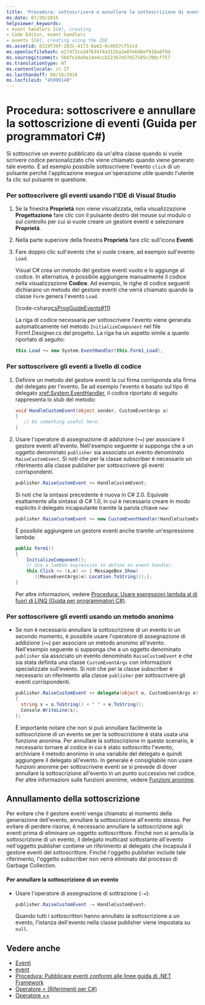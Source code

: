 ```yaml
---
title: 'Procedura: sottoscrivere e annullare la sottoscrizione di eventi (Guida per programmatori C#)'
ms.date: 07/20/2015
helpviewer_keywords:
- event handlers [C#], creating
- Code Editor, event handlers
- events [C#], creating using the IDE
ms.assetid: 6319f39f-282c-4173-8a62-6c4657cf51cd
ms.openlocfilehash: e27473ca34f634f4a3125a2e87e6d0ef918a6f9d
ms.sourcegitcommit: 5bbfe34a9a14e4ccb22367e57b57585c208cf757
ms.translationtype: HT
ms.contentlocale: it-IT
ms.lasthandoff: 09/18/2018
ms.locfileid: "45999140"
---
```

# <a name="how-to-subscribe-to-and-unsubscribe-from-events-c-programming-guide"></a>Procedura: sottoscrivere e annullare la sottoscrizione di eventi (Guida per programmatori C#)
Si sottoscrive un evento pubblicato da un'altra classe quando si vuole scrivere codice personalizzato che viene chiamato quando viene generato tale evento. È ad esempio possibile sottoscrivere l'evento `click` di un pulsante perché l'applicazione esegua un'operazione utile quando l'utente fa clic sul pulsante in questione.  
  
### <a name="to-subscribe-to-events-by-using-the-visual-studio-ide"></a>Per sottoscrivere gli eventi usando l'IDE di Visual Studio  
  
1.  Se la finestra **Proprietà** non viene visualizzata, nella visualizzazione **Progettazione** fare clic con il pulsante destro del mouse sul modulo o sul controllo per cui si vuole creare un gestore eventi e selezionare **Proprietà**.  
  
2.  Nella parte superiore della finestra **Proprietà** fare clic sull'icona **Eventi**.  
  
3.  Fare doppio clic sull'evento che si vuole creare, ad esempio sull'evento `Load`.  
  
     Visual C# crea un metodo del gestore eventi vuoto e lo aggiunge al codice. In alternativa, è possibile aggiungere manualmente il codice nella visualizzazione **Codice**. Ad esempio, le righe di codice seguenti dichiarano un metodo del gestore eventi che verrà chiamato quando la classe `Form` genera l'evento `Load`.  
  
     [!code-csharp[csProgGuideEvents#11](../../../csharp/programming-guide/events/codesnippet/CSharp/how-to-subscribe-to-and-unsubscribe-from-events_1.cs)]  
  
     La riga di codice necessaria per sottoscrivere l'evento viene generata automaticamente nel metodo `InitializeComponent` nel file Form1.Designer.cs del progetto. La riga ha un aspetto simile a quanto riportato di seguito:  
  
    ```csharp
    this.Load += new System.EventHandler(this.Form1_Load);  
    ```  
  
### <a name="to-subscribe-to-events-programmatically"></a>Per sottoscrivere gli eventi a livello di codice  
  
1.  Definire un metodo del gestore eventi la cui firma corrisponda alla firma del delegato per l'evento. Se ad esempio l'evento è basato sul tipo di delegato <xref:System.EventHandler>, il codice riportato di seguito rappresenta lo stub del metodo:  
  
    ```csharp
    void HandleCustomEvent(object sender, CustomEventArgs a)  
    {  
       // Do something useful here.  
    }  
    ```  
  
2.  Usare l'operatore di assegnazione di addizione (`+=`) per associare il gestore eventi all'evento. Nell'esempio seguente si supponga che a un oggetto denominato `publisher` sia associato un evento denominato `RaiseCustomEvent`. Si noti che per la classe subscriber è necessario un riferimento alla classe publisher per sottoscrivere gli eventi corrispondenti.  
  
    ```csharp
    publisher.RaiseCustomEvent += HandleCustomEvent;  
    ```  
  
     Si noti che la sintassi precedente è nuova in C# 2.0. Equivale esattamente alla sintassi di C# 1.0, in cui è necessario creare in modo esplicito il delegato incapsulante tramite la parola chiave `new`:  
  
    ```csharp
    publisher.RaiseCustomEvent += new CustomEventHandler(HandleCustomEvent);  
    ```  
  
     È possibile aggiungere un gestore eventi anche tramite un'espressione lambda:  
  
    ```csharp
    public Form1()  
    {  
        InitializeComponent();  
        // Use a lambda expression to define an event handler.  
        this.Click += (s,e) => { MessageBox.Show(  
           ((MouseEventArgs)e).Location.ToString());};  
    }  
    ```  
  
     Per altre informazioni, vedere [Procedura: Usare espressioni lambda al di fuori di LINQ (Guida per programmatori C#)](../../../csharp/programming-guide/statements-expressions-operators/how-to-use-lambda-expressions-outside-linq.md).  
  
### <a name="to-subscribe-to-events-by-using-an-anonymous-method"></a>Per sottoscrivere gli eventi usando un metodo anonimo  
  
-   Se non è necessario annullare la sottoscrizione di un evento in un secondo momento, è possibile usare l'operatore di assegnazione di addizione (`+=`) per associare un metodo anonimo all'evento. Nell'esempio seguente si supponga che a un oggetto denominato `publisher` sia associato un evento denominato `RaiseCustomEvent` e che sia stata definita una classe `CustomEventArgs` con informazioni specializzate sull'evento. Si noti che per la classe subscriber è necessario un riferimento alla classe `publisher` per sottoscrivere gli eventi corrispondenti.  
  
    ```csharp
    publisher.RaiseCustomEvent += delegate(object o, CustomEventArgs e)  
    {  
      string s = o.ToString() + " " + e.ToString();  
      Console.WriteLine(s);  
    };  
    ```  
  
     È importante notare che non si può annullare facilmente la sottoscrizione di un evento se per la sottoscrizione è stata usata una funzione anonima. Per annullare la sottoscrizione in questo scenario, è necessario tornare al codice in cui è stato sottoscritto l'evento, archiviare il metodo anonimo in una variabile del delegato e quindi aggiungere il delegato all'evento. In generale è consigliabile non usare funzioni anonime per sottoscrivere eventi se si prevede di dover annullare la sottoscrizione all'evento in un punto successivo nel codice. Per altre informazioni sulle funzioni anonime, vedere [Funzioni anonime](../../../csharp/programming-guide/statements-expressions-operators/anonymous-functions.md).  
  
## <a name="unsubscribing"></a>Annullamento della sottoscrizione  
 Per evitare che il gestore eventi venga chiamato al momento della generazione dell'evento, annullare la sottoscrizione all'evento stesso. Per evitare di perdere risorse, è necessario annullare la sottoscrizione agli eventi prima di eliminare un oggetto sottoscrittore. Finché non si annulla la sottoscrizione di un evento, il delegato multicast sottostante all'evento nell'oggetto publisher contiene un riferimento al delegato che incapsula il gestore eventi del sottoscrittore. Finché l'oggetto publisher include tale riferimento, l'oggetto subscriber non verrà eliminato dal processo di Garbage Collection.  
  
#### <a name="to-unsubscribe-from-an-event"></a>Per annullare la sottoscrizione di un evento  
  
-   Usare l'operatore di assegnazione di sottrazione (`-=`):  
  
    ```csharp
    publisher.RaiseCustomEvent -= HandleCustomEvent;  
    ```  
  
     Quando tutti i sottoscrittori hanno annullato la sottoscrizione a un evento, l'istanza dell'evento nella classe publisher viene impostata su `null`.  
  
## <a name="see-also"></a>Vedere anche

- [Eventi](../../../csharp/programming-guide/events/index.md)  
- [event](../../../csharp/language-reference/keywords/event.md)  
- [Procedura: Pubblicare eventi conformi alle linee guida di .NET Framework](../../../csharp/programming-guide/events/how-to-publish-events-that-conform-to-net-framework-guidelines.md)  
- [Operatore = (Riferimenti per C#)](../../language-reference/operators/subtraction-assignment-operator.md)  
- [Operatore +=](../../../csharp/language-reference/operators/addition-assignment-operator.md)